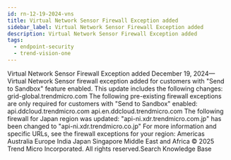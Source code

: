 ```yaml
---
id: rn-12-19-2024-vns
title: Virtual Network Sensor Firewall Exception added
sidebar_label: Virtual Network Sensor Firewall Exception added
description: Virtual Network Sensor Firewall Exception added
tags:
  - endpoint-security
  - trend-vision-one
---
```


 Virtual Network Sensor Firewall Exception added December 19, 2024—Virtual Network Sensor firewall exception added for customers with "Send to Sandbox" feature enabled. This update includes the following changes: grid-global.trendmicro.com The following pre-existing firewall exceptions are only required for customers with "Send to Sandbox" enabled: api.ddcloud.trendmicro.com api.en.ddcloud.trendmicro.com The following firewall for Japan region was updated: "api-ni.xdr.trendmicro.com.jp" has been changed to "api-ni.xdr.trendmicro.co.jp" For more information and specific URLs, see the firewall exceptions for your region: Americas Australia Europe India Japan Singapore Middle East and Africa © 2025 Trend Micro Incorporated. All rights reserved.Search Knowledge Base